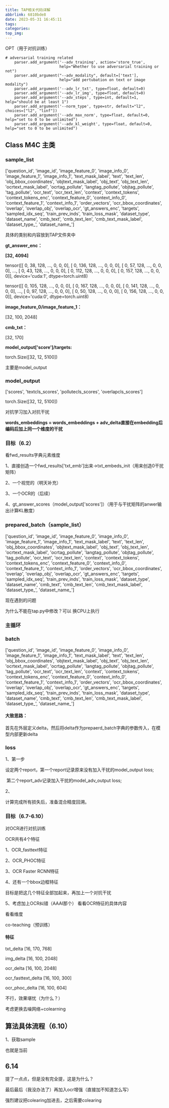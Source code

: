 ```yaml
---
title: TAP相关代码详解
abbrlink: 6810bde8
date: 2023-05-31 16:45:11
tags:
categories:
top_img:
---
```


OPT（用于对抗训练）

```
# adversarial training related
    parser.add_argument('--adv_training', action='store_true',
                        help="Whether to use adversarial training or not")
    parser.add_argument("--adv_modality", default=['text'],
                        help="add pertubation on text or image modality")
    parser.add_argument('--adv_lr_txt', type=float, default=0)
    parser.add_argument('--adv_lr_img', type=float, default=0)
    parser.add_argument('--adv_steps', type=int, default=1, help="should be at least 1")
    parser.add_argument('--norm_type', type=str, default="l2", choices=["l2", "linf"])
    parser.add_argument('--adv_max_norm', type=float, default=0, help="set to 0 to be unlimited")
    parser.add_argument('--adv_kl_weight', type=float, default=0, help="set to 0 to be unlimited")
```



## Class M4C 主类

###  sample_list

['question_id', 'image_id', 'image_feature_0', 'image_info_0', 'image_feature_1', 'image_info_1', 'text_mask_label', 'text', 'text_len', 'obj_bbox_coordinates', 'objtext_mask_label', 'obj_text', 'obj_text_len', 'ocrtext_mask_label', 'ocrtag_pollute', 'langtag_pollute', 'objtag_pollute', 'tag_pollute', 'ocr_text', 'ocr_text_len', 'context', 'context_tokens', 'context_tokens_enc', 'context_feature_0', 'context_info_0', 'context_feature_1', 'context_info_1', 'order_vectors', 'ocr_bbox_coordinates', 'overlap', 'overlap_obj', 'overlap_ocr', 'gt_answers_enc', 'targets', 'sampled_idx_seq', 'train_prev_inds', 'train_loss_mask', 'dataset_type', 'dataset_name', 'cmb_text', 'cmb_text_len', 'cmb_text_mask_label', 'dataset_type_', 'dataset_name_']

具体的类别和内容放到TAP文件夹中

**gt_answer_enc：**

**[32, 4094]**

tensor([[  0,  38, 128,  ...,   0,   0,   0],
        [  0, 136, 128,  ...,   0,   0,   0],
        [  0,  57, 128,  ...,   0,   0,   0],
        ...,
        [  0,  43, 128,  ...,   0,   0,   0],
        [  0, 112, 128,  ...,   0,   0,   0],
        [  0, 157, 128,  ...,   0,   0,   0]], device='cuda:1',
       dtype=torch.uint8)

tensor([[  0, 105, 128,  ...,   0,   0,   0],
        [  0, 167, 128,  ...,   0,   0,   0],
        [  0, 141, 128,  ...,   0,   0,   0],
        ...,
        [  0,  97, 128,  ...,   0,   0,   0],
        [  0,  50, 128,  ...,   0,   0,   0],
        [  0, 156, 128,  ...,   0,   0,   0]], device='cuda:0',
       dtype=torch.uint8)

**image_feature_0/image_feature_1：**

[32, 100, 2048]

**cmb_txt：**

[32, 170]

**model_output['score']/targets:**

torch.Size([32, 12, 5100])

主要是model_output

### model_output

['scores', 'textcls_scores', 'pollutecls_scores', 'overlapcls_scores']

torch.Size([32, 12, 5100])





对抗学习加入对抗干扰

**words_embeddings = words_embeddings + adv_delta直接在embedding后编码后加上同一个维度的干扰**

### 目标（6.2）

看fwd_results字典元素维度

1、直接创造一个fwd_results['txt_emb']出来->txt_embeds_init（用来创造0干扰矩阵）

2、一个视觉的（明天补充）

3、一个OCR的（后续）

4、gt_answer_scores（model_output['scores']）（用于与干扰矩阵的anwer输出计算KL散度）



### prepared_batch（sample_list）

['question_id', 'image_id', 'image_feature_0', 'image_info_0', 'image_feature_1', 'image_info_1', 'text_mask_label', 'text', 'text_len', 'obj_bbox_coordinates', 'objtext_mask_label', 'obj_text', 'obj_text_len', 'ocrtext_mask_label', 'ocrtag_pollute', 'langtag_pollute', 'objtag_pollute', 'tag_pollute', 'ocr_text', 'ocr_text_len', 'context', 'context_tokens', 'context_tokens_enc', 'context_feature_0', 'context_info_0', 'context_feature_1', 'context_info_1', 'order_vectors', 'ocr_bbox_coordinates', 'overlap', 'overlap_obj', 'overlap_ocr', 'gt_answers_enc', 'targets', 'sampled_idx_seq', 'train_prev_inds', 'train_loss_mask', 'dataset_type', 'dataset_name', 'cmb_text', 'cmb_text_len', 'cmb_text_mask_label', 'dataset_type_', 'dataset_name_']

现在遇到的问题

为什么不能在tap.py中修改？可以 换CPU上执行



### 主循环

### batch

['question_id', 'image_id', 'image_feature_0', 'image_info_0', 'image_feature_1', 'image_info_1', 'text_mask_label', 'text', 'text_len', 'obj_bbox_coordinates', 'objtext_mask_label', 'obj_text', 'obj_text_len', 'ocrtext_mask_label', 'ocrtag_pollute', 'langtag_pollute', 'objtag_pollute', 'tag_pollute', 'ocr_text', 'ocr_text_len', 'context', 'context_tokens', 'context_tokens_enc', 'context_feature_0', 'context_info_0', 'context_feature_1', 'context_info_1', 'order_vectors', 'ocr_bbox_coordinates', 'overlap', 'overlap_obj', 'overlap_ocr', 'gt_answers_enc', 'targets', 'sampled_idx_seq', 'train_prev_inds', 'train_loss_mask', 'dataset_type', 'dataset_name', 'cmb_text', 'cmb_text_len', 'cmb_text_mask_label', 'dataset_type_', 'dataset_name_']

#### 大致思路：

首先在外层定义delta，然后将delta作为prepaerd_batch字典的参数传入，在模型内部更新delta

### loss

1、第一步

设定两个report，第一个report记录原来没有加入干扰的model_output loss;

​								第二个report_adv记录加入干扰的model_adv_output loss;

2、

计算完成所有损失后，准备混合精度回溯。



### 目标（6.7-6.10）

对OCR进行对抗训练



OCR共有4个特征

1、OCR_fasttext特征

2、OCR_PHOC特征

3、OCR Faster RCNN特征

4、还有一个bbox边框特征

目标是把这几个特征全部加起来，再加上一个对抗干扰

5、考虑加上OCR纠错（AAAI那个） 看看OCR特征的具体内容

看看维度

co-teaching（预训练）

#### 特征

txt_delta [16, 170, 768]

img_delta [16, 100, 2048]

ocr_delta  [16, 100, 2048]

ocr_fasttext_delta [16, 100, 300]

ocr_phoc_delta [16, 100, 604]

不行，效果堪忧（为什么？）

考虑更换去噪网络+colearning

## 算法具体流程（6.10）

1、获取sample

也就是当前



## 6.14

提了一点点，但是没有完全提，这是为什么？



最后最后（我没办法了）再加入ocr增强（直接加不知道怎么写）

强烈建议把colearing加进去，之后需要colearing